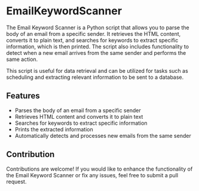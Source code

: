 # EmailKeywordScanner
The Email Keyword Scanner is a Python script that allows you to parse the body of an email from a specific sender. It retrieves the HTML content, converts it to plain text, and searches for keywords to extract specific information, which is then printed. The script also includes functionality to detect when a new email arrives from the same sender and performs the same action.

This script is useful for data retrieval and can be utilized for tasks such as scheduling and extracting relevant information to be sent to a database.

## Features
- Parses the body of an email from a specific sender
- Retrieves HTML content and converts it to plain text
- Searches for keywords to extract specific information
- Prints the extracted information
- Automatically detects and processes new emails from the same sender

## Contribution
Contributions are welcome! If you would like to enhance the functionality of the Email Keyword Scanner or fix any issues, feel free to submit a pull request.

